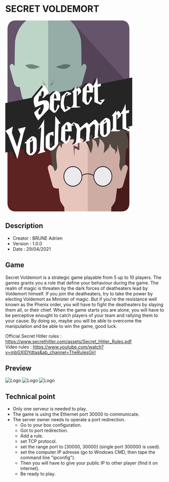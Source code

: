 # SECRET VOLDEMORT

<img src="./SECRET_VOLDEMORT_GAME/Developpement/ressources/Secret_Voldemort_Cover.png" alt="Logo" width="400" height="600">

## Description

<ul>
<li>Creator : BRUNE Adrien</li>
<li>Version : 1.0.0</li>
<li>Date : 29/04/2021</li>
</ul>

## Game

<p>Secret Voldemort is a strategic game playable from 5 up to 10 players. 
The games grants you a role that define your behaviour during the game.
The realm of magic is threaten by the dark forces of deatheaters lead by Voldemort himself.
If you join the deatheaters, try to take the power by electing Voldemort as Minister of magic.
But if you're the resistance well known as the Phenix order, you will have to fight the deatheaters by slaying them all, or their chief.
When the game starts you are alone, you will have to be perceptive enought to catch players of your team and rallying them to your cause.
By doing so, maybe you will be able to overcome the manipulation and be able to win the game, good luck.

Official Secret Hitler rules : https://www.secrethitler.com/assets/Secret_Hitler_Rules.pdf  
Video rules : https://www.youtube.com/watch?v=mbGXIDYdtas&ab_channel=TheRulesGirl

## Preview
<img src="./Preview/image1.png" alt="Logo" width="800" height="400">
<img src="./Preview/image2.png" alt="Logo" width="800" height="400">
<img src="./Preview/image3.png" alt="Logo" width="800" height="400">

## Technical point
* Only one serveur is needed to play.
* The game is using the Ethernet port 30000 to communicate.
* The server owner needs to operate a port redirection.
  * Go to your box configuration.
  * Got to port redirection.
  * Add a rule.
  * set TCP protocol.
  * set the range port to [30000, 30000] (single port 300000 is used).
  * set the computer IP adresse (go to Windows CMD, then tape the command line "ipconfig").
  * Then you will have to give your public IP to other player (find it on internet).
  * Be ready to play.
